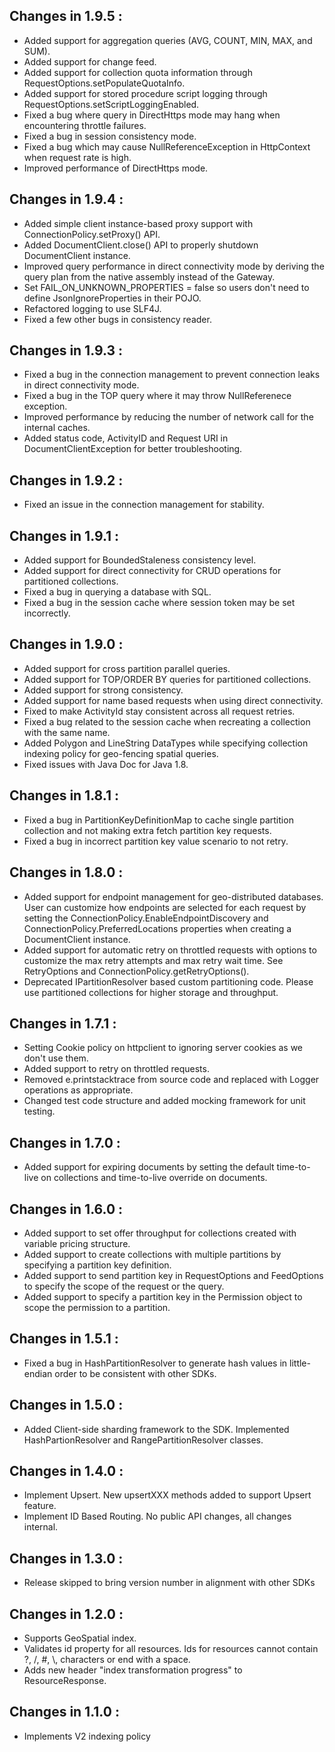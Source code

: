 ## Changes in 1.9.5 : ##

- Added support for aggregation queries (AVG, COUNT, MIN, MAX, and SUM).
- Added support for change feed.
- Added support for collection quota information through RequestOptions.setPopulateQuotaInfo.
- Added support for stored procedure script logging through RequestOptions.setScriptLoggingEnabled.
- Fixed a bug where query in DirectHttps mode may hang when encountering throttle failures.
- Fixed a bug in session consistency mode.
- Fixed a bug which may cause NullReferenceException in HttpContext when request rate is high.
- Improved performance of DirectHttps mode.

## Changes in 1.9.4 : ##

- Added simple client instance-based proxy support with ConnectionPolicy.setProxy() API.
- Added DocumentClient.close() API to properly shutdown DocumentClient instance.
- Improved query performance in direct connectivity mode by deriving the query plan from the native assembly instead of the Gateway.
- Set FAIL_ON_UNKNOWN_PROPERTIES = false so users don't need to define JsonIgnoreProperties in their POJO.
- Refactored logging to use SLF4J.
- Fixed a few other bugs in consistency reader.

## Changes in 1.9.3 : ##

- Fixed a bug in the connection management to prevent connection leaks in direct connectivity mode.
- Fixed a bug in the TOP query where it may throw NullReferenece exception.
- Improved performance by reducing the number of network call for the internal caches.
- Added status code, ActivityID and Request URI in DocumentClientException for better troubleshooting.

## Changes in 1.9.2 : ##

- Fixed an issue in the connection management for stability.

## Changes in 1.9.1 : ##

- Added support for BoundedStaleness consistency level.
- Added support for direct connectivity for CRUD operations for partitioned collections.
- Fixed a bug in querying a database with SQL.
- Fixed a bug in the session cache where session token may be set incorrectly.

## Changes in 1.9.0 : ##

- Added support for cross partition parallel queries.
- Added support for TOP/ORDER BY queries for partitioned collections.
- Added support for strong consistency.
- Added support for name based requests when using direct connectivity.
- Fixed to make ActivityId stay consistent across all request retries.
- Fixed a bug related to the session cache when recreating a collection with the same name.
- Added Polygon and LineString DataTypes while specifying collection indexing policy for geo-fencing spatial queries.
- Fixed issues with Java Doc for Java 1.8.

## Changes in 1.8.1 : ##

- Fixed a bug in PartitionKeyDefinitionMap to cache single partition collection and not making extra fetch partition key requests.
- Fixed a bug in incorrect partition key value scenario to not retry.

## Changes in 1.8.0 : ##

- Added support for endpoint management for geo-distributed databases. User can customize
  how endpoints are selected for each request by setting the ConnectionPolicy.EnableEndpointDiscovery 
  and ConnectionPolicy.PreferredLocations properties when creating a DocumentClient instance.
- Added support for automatic retry on throttled requests with options to customize the max retry attempts
  and max retry wait time.  See RetryOptions and ConnectionPolicy.getRetryOptions().
- Deprecated IPartitionResolver based custom partitioning code. Please use partitioned collections for higher storage and throughput.

## Changes in 1.7.1 : ##

- Setting Cookie policy on httpclient to ignoring server cookies as we don't use them.
- Added support to retry on throttled requests.
- Removed e.printstacktrace from source code and replaced with Logger operations as appropriate.
- Changed test code structure and added mocking framework for unit testing.

## Changes in 1.7.0 : ##

- Added support for expiring documents by setting the default time-to-live on collections and time-to-live override on documents.

## Changes in 1.6.0 : ##

- Added support to set offer throughput for collections created with variable pricing structure.
- Added support to create collections with multiple partitions by specifying a partition key definition.
- Added support to send partition key in RequestOptions and FeedOptions to specify the scope of the request or the query.
- Added support to specify a partition key in the Permission object to scope the permission to a partition. 
     
## Changes in 1.5.1 : ##

- Fixed a bug in HashPartitionResolver to generate hash values in little-endian order to be consistent with other SDKs.

## Changes in 1.5.0 : ##

- Added Client-side sharding framework to the SDK. Implemented HashPartionResolver and RangePartitionResolver classes.

## Changes in 1.4.0 : ##

- Implement Upsert. New upsertXXX methods added to support Upsert feature.
- Implement ID Based Routing. No public API changes, all changes internal.

## Changes in 1.3.0 : ##

- Release skipped to bring version number in alignment with other SDKs

## Changes in 1.2.0 : ##

- Supports GeoSpatial index.
- Validates id property for all resources. Ids for resources cannot contain ?, /, #, \\, characters or end with a space.
- Adds new header "index transformation progress" to ResourceResponse.

## Changes in 1.1.0 : ##

- Implements V2 indexing policy
